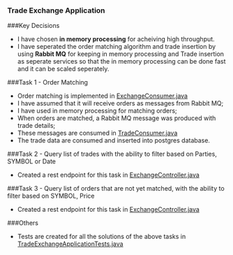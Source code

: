 ### Trade Exchange Application

###Key Decisions

- I have chosen **in memory processing** for acheiving high throughput.
- I have seperated the order matching algorithm and trade insertion by using **Rabbit MQ** for keeping in memory processing  and Trade insertion as seperate services so that the in memory processing can be done fast and it can be scaled seperately.

###Task 1 - Order Matching
- Order matching is implemented in [ExchangeConsumer.java](https://github.com/vasanthanchinnasamy/trade-exchange-application/blob/master/src/main/java/com/innovate/consumer/ExchangeConsumer.java)
- I have assumed that it will receive orders as messages from Rabbit MQ;
- I have used in memory processing for matching orders;
- When orders are matched, a Rabbit MQ message was produced with trade details;
- These messages are consumed in [TradeConsumer.java](https://github.com/vasanthanchinnasamy/trade-exchange-application/blob/master/src/main/java/com/innovate/consumer/TradeConsumer.java) 
- The trade data are consumed and inserted into postgres database.

###Task 2 - Query list of trades with the ability to filter based on Parties, SYMBOL or Date

- Created a rest endpoint for this task in [ExchangeController.java](https://github.com/vasanthanchinnasamy/trade-exchange-application/blob/master/src/main/java/com/innovate/controller/ExchangeController.java#L39)

###Task 3 - Query list of orders that are not yet matched, with the ability to filter based on SYMBOL, Price

- Created a rest endpoint for this task in [ExchangeController.java](https://github.com/vasanthanchinnasamy/trade-exchange-application/blob/master/src/main/java/com/innovate/controller/ExchangeController.java#L51)

###Others

- Tests are created for all the solutions of the above tasks in [TradeExchangeApplicationTests.java](https://github.com/vasanthanchinnasamy/trade-exchange-application/blob/master/src/test/java/com/innovate/TradeExchangeApplicationTests.java)
